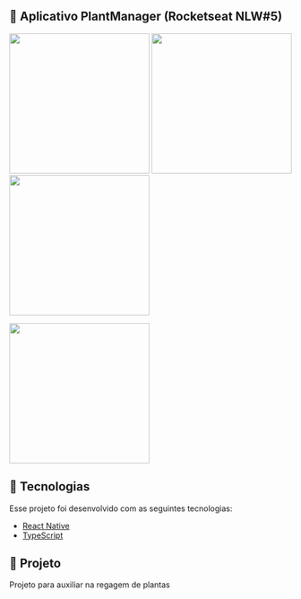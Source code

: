 ## :rocket: Aplicativo PlantManager (Rocketseat NLW#5)

<p float="left">
<img src="https://user-images.githubusercontent.com/32901063/115686361-7e23d500-a32f-11eb-8f3d-e3c0d4b8e8af.png" width="250">
<img src="https://user-images.githubusercontent.com/32901063/115681922-5d598080-a32b-11eb-87f5-dd66544d2ea7.png" width="250">
<img src="https://user-images.githubusercontent.com/32901063/115682399-cf31ca00-a32b-11eb-9ada-202579039d77.png" width="250">
</p>

<p float="left">
<img src="https://user-images.githubusercontent.com/32901063/115831935-a15e8b00-a3e8-11eb-8e5e-e3aef5b5d2e7.png" width="250">
</p>

## :rocket: Tecnologias
Esse projeto foi desenvolvido com as seguintes tecnologias:
- [React Native](https://reactnative.dev/)
- [TypeScript](https://www.typescriptlang.org/)

## 🌱 Projeto
Projeto para auxiliar na regagem de plantas
